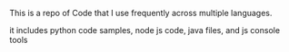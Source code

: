 This is a repo of Code that I use frequently across multiple languages.

it includes python code samples, node js code, java files, and js console tools